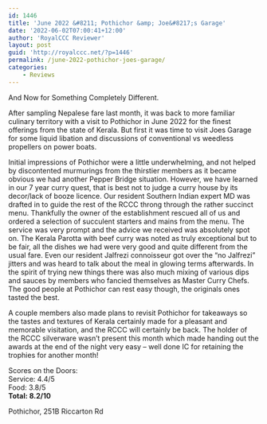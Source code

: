 ```yaml
---
id: 1446
title: 'June 2022 &#8211; Pothichor &amp; Joe&#8217;s Garage'
date: '2022-06-02T07:00:41+12:00'
author: 'RoyalCCC Reviewer'
layout: post
guid: 'http://royalccc.net/?p=1446'
permalink: /june-2022-pothichor-joes-garage/
categories:
    - Reviews
---
```


And Now for Something Completely Different.

After sampling Nepalese fare last month, it was back to more familiar culinary territory with a visit to Pothichor in June 2022 for the finest offerings from the state of Kerala. But first it was time to visit Joes Garage for some liquid libation and discussions of conventional vs weedless propellers on power boats.

Initial impressions of Pothichor were a little underwhelming, and not helped by discontented murmurings from the thirstier members as it became obvious we had another Pepper Bridge situation. However, we have learned in our 7 year curry quest, that is best not to judge a curry house by its decor/lack of booze licence. Our resident Southern Indian expert MD was drafted in to guide the rest of the RCCC throng through the rather succinct menu. Thankfully the owner of the establishment rescued all of us and ordered a selection of succulent starters and mains from the menu. The service was very prompt and the advice we received was absolutely spot on. The Kerala Parotta with beef curry was noted as truly exceptional but to be fair, all the dishes we had were very good and quite different from the usual fare. Even our resident Jalfrezi connoisseur got over the “no Jalfrezi” jitters and was heard to talk about the meal in glowing terms afterwards. In the spirit of trying new things there was also much mixing of various dips and sauces by members who fancied themselves as Master Curry Chefs. The good people at Pothichor can rest easy though, the originals ones tasted the best.

A couple members also made plans to revisit Pothichor for takeaways so the tastes and textures of Kerala certainly made for a pleasant and memorable visitation, and the RCCC will certainly be back. The holder of the RCCC silverware wasn’t present this month which made handing out the awards at the end of the night very easy – well done IC for retaining the trophies for another month!

Scores on the Doors:  
Service: 4.4/5  
Food: 3.8/5  
**Total: 8.2/10**

Pothichor, 251B Riccarton Rd